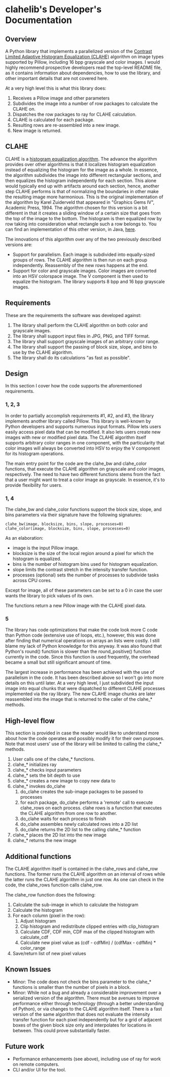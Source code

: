 # clahelib's Developer's Documentation

## Overview

A Python library that implements a parallelized version of the [Contrast Limited Adaptive Histogram Equalization (CLAHE)](https://en.wikipedia.org/wiki/Adaptive_histogram_equalization) algorithm on image types supported by Pillow, including 16 bpp grayscale and color images. I would highly recommend prospective developers read the top-level README file, as it contains information about dependencies, how to use the library, and other important details that are not covered here.

At a very high level this is what this library does:

1. Receives a Pillow image and other parameters
2. Subdivides the image into a number of row packages to calculate the CLAHE on.
3. Dispatches the row packages to ray for CLAHE calculation.
4. CLAHE is calculated for each package.
5. Resulting rows are re-assembled into a new image.
6. New image is returned.

## CLAHE

CLAHE is a [histogram equalization algorithm](https://en.wikipedia.org/wiki/Histogram_equalization). The advance the algorithm provides over other algorithms is that it localizes histogram equalization instead of equalizing the histogram for the image as a whole. In essence, the algorithm subdivides the image into different rectangular sections, and then equalizes the histogram independently for each section. This alone would typically end up with artifacts around each section, hence, another step CLAHE performs is that of normalizing the boundaries in other make the resulting image more harmonious. This is the original implementation of the algorithm by Karel Zuiderveld that appeared in "Graphics Gems IV", Academic Press, 1994. The algorithm chosen for this version is a bit different in that it creates a sliding window of a certain size that goes from the top of the image to the bottom. The histogram is then equalized row by row taking into consideration what rectangle such a row belongs to. You can find an implementation of this other version, in Java, [here](https://imagej.nih.gov/ij/plugins/clahe/CLAHE_.java).

The innovations of this algorithm over any of the two previously described versions are:

* Support for parallelism. Each image is subdivided into equally-sized groups of rows. The CLAHE algorithm is then run on each group independently. Reassembly of the new rows happens at the end.
* Support for color and grayscale images. Color images are converted into an HSV colorspace image. The V component is then used to equalize the histogram. The library supports 8 bpp and 16 bpp grayscale images.

## Requirements

These are the requirements the software was developed against:

1. The library shall perform the CLAHE algorithm on both color and grayscale images.
2. The library shall support input files in JPG, PNG, and TIFF format.
3. The library shall support grayscale images of an arbitrary color range.
4. The library shall support the passing of block size, slope, and bins to use by the CLAHE algorithm.
5. The library shall do its calculations "as fast as possible".

## Design

In this section I cover how the code supports the aforementioned requirements.

### 1, 2, 3

In order to partially accomplish requirements #1, #2, and #3, the library implements another library called Pillow. This library is well-known by Python developers and supports numerous input formats. Pillow lets users easily access pixel data that can be modified. It also lets users create new images with new or modified pixel data. The CLAHE algorithm itself supports arbitrary color ranges in one component, with the particularity that color images will always be converted into HSV to enjoy the V component for its histogram operations.

The main entry point for the code are the clahe_bw and clahe_color functions, that execute the CLAHE algorithm on grayscale and color images, respectively. The need to have two different functions stems from the fact that a user might want to treat a color image as grayscale. In essence, it's to provide flexibility for users.

### 1, 4

The clahe_bw and clahe_color functions support the block size, slope, and bins parameters via their signature have the following signatures:

    clahe_bw(image, blocksize, bins, slope, processes=0)
    clahe_color(image, blocksize, bins, slope, processes=0)

As an elaboration:

* image is the input Pillow image.
* blocksize is the size of the local region around a pixel for which the histogram is equalized.
* bins is the number of histogram bins used for histogram equalization.
* slope limits the contrast stretch in the intensity transfer function. 
* processes (optional) sets the number of processes to subdivide tasks across CPU cores.

Except for image, all of these parameters can be set to a 0 in case the user wants the library to pick values of its own.

The functions return a new Pillow image with the CLAHE pixel data.

### 5

The library has code optimizations that make the code look more C code than Python code (extensive use of loops, etc.), however, this was done after finding that numerical operations on arrays an lists were costly. I still blame my lack of Python knowledge for this anyway. It was also found that Python's round() function is slower than the round_positive() function currently in the code. Since this function is used frequently, the overhead became a small but still significant amount of time.

The largest increase in performance has been achieved with the use of parallelism in the code. It has been described above so I won't go into more details on this until later. At a very high level, I just subdivided the input image into equal chunks that were dispatched to different CLAHE processes implemented via the ray library. The new CLAHE image chunks are later reassembled into the image that is returned to the caller of the clahe_* methods.

## High-level flow

This section is provided in case the reader would like to understand more about how the code operates and possibly modify it for their own purposes. Note that most users' use of the library will be limited to calling the clahe_* methods.

1. User calls one of the clahe_* functions.
2. clahe_* initializes ray
3. clahe_* checks input parameters
4. clahe_* sets the bit depth to use
5. clahe_* creates a new image to copy new data to
6. clahe_* invokes do_clahe
    1. do_clahe creates the sub-image packages to be passed to processes
    2. for each package, do_clahe performs a 'remote' call to execute clahe_rows on each process. clahe rows is a function that executes the CLAHE algorithm from one row to another.
    3. do_clahe waits for each process to finish
    4. do_clahe assembles newly calculated rows into a 2D list
    5. do_clahe returns the 2D list to the calling clahe_* function
7. clahe_* places the 2D list into the new image
8. clahe_* returns the new image

## Additional functions

The CLAHE algorithm itself is contained in the clahe_rows and clahe_row functions. The former runs the CLAHE algorithm on an interval of rows while the latter runs the CLAHE algorithm in just one row. As one can check in the code, the clahe_rows function calls clahe_row.

The clahe_row function does the following:

1. Calculate the sub-image in which to calculate the histogram
2. Calculate the histogram
3. For each column (pixel in the row):
    1. Adjust histogram
    2. Clip histogram and redistribute clipped entries with clip_histogram
    3. Calculate CDF, CDF min, CDF max of the clipped histogram with calculate_cdf
    4. Calculate new pixel value as (cdf - cdfMin) / (cdfMax - cdfMin) * color_range
4. Save/return list of new pixel values

## Known Issues

* Minor: The code does not check the bins parameter to the clahe_* functions is smaller than the number of pixels in a block.
* Minor: While not a bug and already a considerable improvement over a serialized version of the algorithm. There must be avenues to improve performance either through technology (through a better understanding of Python), or via changes to the CLAHE algorithm itself. There is a fast version of the same algorithm that does not evaluate the intensity transfer function for each pixel independently but for a grid of adjacent boxes of the given block size only and interpolates for locations in between. This could prove substantially faster.

## Future work

* Performance enhancements (see above), including use of ray for work on remote computers.
* CLI and/or UI for the tool.
